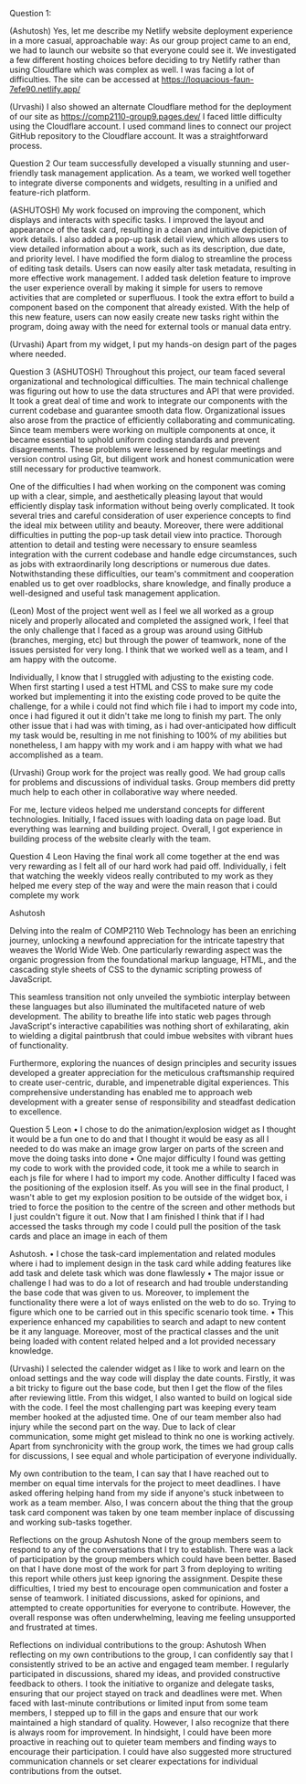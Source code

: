 Question 1:

(Ashutosh) 
Yes, let me describe my Netlify website deployment experience in a more casual, approachable way:
As our group project came to an end, we had to launch our website so that everyone could see it. We investigated a few different hosting choices before deciding to try Netlify rather than using Cloudflare which was complex as well. I was facing a lot of difficulties.
The site can be accessed at https://loquacious-faun-7efe90.netlify.app/

(Urvashi)
I also showed an alternate Cloudflare method for the deployment of our site as https://comp2110-group9.pages.dev/ I faced little difficulty using the Cloudflare account. I used command lines to connect our project GitHub repository to the Cloudflare account. It was a straightforward process.

Question 2
Our team successfully developed a visually stunning and user-friendly task management application. As a team, we worked well together to integrate diverse components and widgets, resulting in a unified and feature-rich platform.

(ASHUTOSH)
My work focused on improving the component, which displays and interacts with specific tasks. I improved the layout and appearance of the task card, resulting in a clean and intuitive depiction of work details. I also added a pop-up task detail view, which allows users to view detailed information about a work, such as its description, due date, and priority level.
I have modified the form dialog to streamline the process of editing task details. Users can now easily alter task metadata, resulting in more effective work management. I added task deletion feature to improve the user experience overall by making it simple for users to remove activities that are completed or superfluous.
I took the extra effort to build a component based on the component that already existed. With the help of this new feature, users can now easily create new tasks right within the program, doing away with the need for external tools or manual data entry. 

(Urvashi)
Apart from my widget, I put my hands-on design part of the pages where needed.

Question 3
(ASHUTOSH)
Throughout this project, our team faced several organizational and technological difficulties. The main technical challenge was figuring out how to use the data structures and API that were provided. It took a great deal of time and work to integrate our components with the current codebase and guarantee smooth data flow.
Organizational issues also arose from the practice of efficiently collaborating and communicating.  Since team members were working on multiple components at once, it became essential to uphold uniform coding standards and prevent disagreements. These problems were lessened by regular meetings and version control using Git, but diligent work and honest communication were still necessary for productive teamwork.

One of the difficulties I had when working on the component was coming up with a clear, simple, and aesthetically pleasing layout that would efficiently display task information without being overly complicated. It took several tries and careful consideration of user experience concepts to find the ideal mix between utility and beauty. Moreover, there were additional difficulties in putting the pop-up task detail view into practice. Thorough attention to detail and testing were necessary to ensure seamless integration with the current codebase and handle edge circumstances, such as jobs with extraordinarily long descriptions or numerous due dates. Notwithstanding these difficulties, our team's commitment and cooperation enabled us to get over roadblocks, share knowledge, and finally produce a well-designed and useful task management application.

(Leon)
Most of the project went well as I feel we all worked as a group nicely and properly allocated and completed the assigned work, I feel that the only challenge that I faced as a group was around using GitHub (branches, merging, etc)  but through the power of teamwork, none of the issues persisted for very long. I think that we worked well as a team, and I am happy with the outcome. 

Individually, I know that I struggled with adjusting to the existing code. When first starting I used a test HTML and CSS to make sure my code worked but implementing it into the existing code proved to be quite the challenge, for a while i could not find which file i had to import my code into, once i had figured it out it didn't take me long to finish my part. The only other issue that i had was with timing, as i had over-anticipated how difficult my task would be, resulting in me not finishing to 100% of my abilities but nonetheless, I am happy with my work and i am happy with what we had accomplished as a team.

(Urvashi)
Group work for the project was really good. We had group calls for problems and discussions of individual tasks. Group members did pretty much help to each other in collaborative way where needed. 

For me, lecture videos helped me understand concepts for different technologies. Initially, I faced issues with loading data on page load. But everything was learning and building project. Overall, I got experience in building process of the website clearly with the team.


Question 4 
Leon 
Having the final work all come together at the end was very rewarding as I felt all of our hard work had paid off. Individually, i felt that watching the weekly videos really contributed to my work as they helped me every step of the way and were the main reason that i could complete my work

Ashutosh

Delving into the realm of COMP2110 Web Technology has been an enriching journey, unlocking a newfound appreciation for the intricate tapestry that weaves the World Wide Web. One particularly rewarding aspect was the organic progression from the foundational markup language, HTML, and the cascading style sheets of CSS to the dynamic scripting prowess of JavaScript.

This seamless transition not only unveiled the symbiotic interplay between these languages but also illuminated the multifaceted nature of web development. The ability to breathe life into static web pages through JavaScript's interactive capabilities was nothing short of exhilarating, akin to wielding a digital paintbrush that could imbue websites with vibrant hues of functionality.

Furthermore, exploring the nuances of design principles and security issues developed a greater appreciation for the meticulous craftsmanship required to create user-centric, durable, and impenetrable digital experiences. This comprehensive understanding has enabled me to approach web development with a greater sense of responsibility and steadfast dedication to excellence.

Question 5
Leon
•	I chose to do the animation/explosion widget as I thought it would be a fun one to do and that I thought it would be easy as all I needed to do was make an image grow larger on parts of the screen and move the doing tasks into done
•	One major difficulty I found was getting my code to work with the provided code, it took me a while to search in each js file for where I had to import my code. Another difficulty I faced was the positioning of the explosion itself. As you will see in the final product, I wasn't able to get my explosion position to be outside of the widget box, i tried to force the position to the centre of the screen and other methods but I just couldn't figure it out. Now that I am finished I think that if I had accessed the tasks through my code I could pull the position of the task cards and place an image in each of them

Ashutosh.
•	I chose the task-card implementation and related modules where i had to implement design in the task card while adding features like add task and delete task  which was done flawlessly
•	The major issue or challenge I had was to do a lot of research and had trouble understanding the base code that was given to us. Moreover, to implement the functionality there were a lot of ways enlisted on the web to do so. Trying to figure which one to be carried out in this specific scenario took time.
•	This experience enhanced my capabilities to search and adapt to new content be it any language. Moreover, most of the practical classes and the unit being loaded with content related helped and a lot provided necessary knowledge.

(Urvashi)
I selected the calender widget as I like to work and learn on the onload settings and the way code will display the date counts. Firstly, it was a bit tricky to figure out the base code, but then I get the flow of the files after reviewing little. From this widget, I also wanted to build on logical side with the code.
I feel the most challenging part was keeping every team member hooked at the adjusted time. One of our team member also had injury while the second part on the way. Due to lack of clear communication, some might get mislead to think no one is working actively. Apart from synchronicity with the group work, the times we had group calls for discussions, I see equal and whole participation of everyone individually.

My own contribution to the team, I can say that I have reached out to member on equal time intervals for the project to meet deadlines. I have asked offering helping hand from my side if anyone's stuck inbetween to work as a team member. Also, I was concern about the thing that the group task card component was taken by one team member inplace of discussing and working sub-tasks together.




Reflections on the group
Ashutosh
None of the group members seem to respond to any of the conversations that I try to establish. There was a lack of participation by the group members which could have been better. Based on that I have done most of the work for part 3 from deploying to writing this report while others just keep ignoring the assignment. Despite these difficulties, I tried my best to encourage open communication and foster a sense of teamwork. I initiated discussions, asked for opinions, and attempted to create opportunities for everyone to contribute. However, the overall response was often underwhelming, leaving me feeling unsupported and frustrated at times.

Reflections on individual contributions to the group:
Ashutosh
 When reflecting on my own contributions to the group, I can confidently say that I consistently strived to be an active and engaged team member. I regularly participated in discussions, shared my ideas, and provided constructive feedback to others.
I took the initiative to organize and delegate tasks, ensuring that our project stayed on track and deadlines were met. When faced with last-minute contributions or limited input from some team members, I stepped up to fill in the gaps and ensure that our work maintained a high standard of quality.
However, I also recognize that there is always room for improvement. In hindsight, I could have been more proactive in reaching out to quieter team members and finding ways to encourage their participation. I could have also suggested more structured communication channels or set clearer expectations for individual contributions from the outset.
